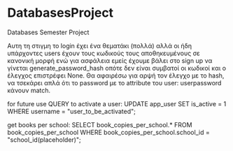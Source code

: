 # DatabasesProject

Databases Semester Project

Αυτη τη στιγμη το login έχει ένα θεματάκι (πολλά) αλλά οι ήδη υπάρχοντες users έχουν τους κωδικούς τους αποθηκευμένους σε κανονική μορφή ενώ για ασφάλεια εμείς έχουμε βάλει στο sign up να γίνεται generate_password_hash οπότε δεν είναι συμβατοί οι κωδικοί και ο έλεγχος επιστρέφει None. Θα αφαιρέσω για αρψή τον έλεγχο με το hash, να τσεκάρει απλά ότι το password με το attribute του user: userpassword κάνουν match.

for future use QUERY to activate a user:
UPDATE app_user
SET is_active = 1
WHERE username = "user_to_be_activated";

get books per school:
SELECT book_copies_per_school.\*
FROM book_copies_per_school
WHERE book_copies_per_school.school_id = "school_id(placeholder)";
